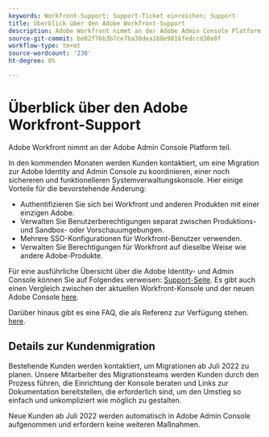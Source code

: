 ```yaml
---
keywords: Workfront-Support; Support-Ticket einreichen; Support
title: Überblick über den Adobe Workfront-Support
description: Adobe Workfront nimmt an der Adobe Admin Console Platform teil.
source-git-commit: be82f76b3b7ce7ba38dea1b8e9816fedccd30e8f
workflow-type: tm+mt
source-wordcount: '238'
ht-degree: 0%

---
```


# Überblick über den Adobe Workfront-Support

Adobe Workfront nimmt an der Adobe Admin Console Platform teil.

In den kommenden Monaten werden Kunden kontaktiert, um eine Migration zur Adobe Identity and Admin Console zu koordinieren, einer noch sichereren und funktionelleren Systemverwaltungskonsole. Hier einige Vorteile für die bevorstehende Änderung:

* Authentifizieren Sie sich bei Workfront und anderen Produkten mit einer einzigen Adobe.
* Verwalten Sie Benutzerberechtigungen separat zwischen Produktions- und Sandbox- oder Vorschauumgebungen.
* Mehrere SSO-Konfigurationen für Workfront-Benutzer verwenden.
* Verwalten Sie Berechtigungen für Workfront auf dieselbe Weise wie andere Adobe-Produkte.

Für eine ausführliche Übersicht über die Adobe Identity- und Admin Console können Sie auf Folgendes verweisen: [Support-Seite](https://helpx.adobe.com/enterprise/admin-guide.html). Es gibt auch einen Vergleich zwischen der aktuellen Workfront-Konsole und der neuen Adobe Console [here](https://one.workfront.com/s/document-item?bundleId=the-new-workfront-experience&amp;topicId=Content%2FAdministration_and_Setup%2FGet_started-WF_administration%2Factions-in-admin-console.htm&amp;_LANG=enus).

<!--
New URL for July 27:
https://experienceleague.adobe.com/docs/workfront/using/administration-and-setup/get-started-administration/actions-in-admin-console.html
-->

Darüber hinaus gibt es eine FAQ, die als Referenz zur Verfügung stehen. [here](faq.md).

## Details zur Kundenmigration

Bestehende Kunden werden kontaktiert, um Migrationen ab Juli 2022 zu planen.  Unsere Mitarbeiter des Migrationsteams werden Kunden durch den Prozess führen, die Einrichtung der Konsole beraten und Links zur Dokumentation bereitstellen, die erforderlich sind, um den Umstieg so einfach und unkompliziert wie möglich zu gestalten.

Neue Kunden ab Juli 2022 werden automatisch in Adobe Admin Console aufgenommen und erfordern keine weiteren Maßnahmen.
